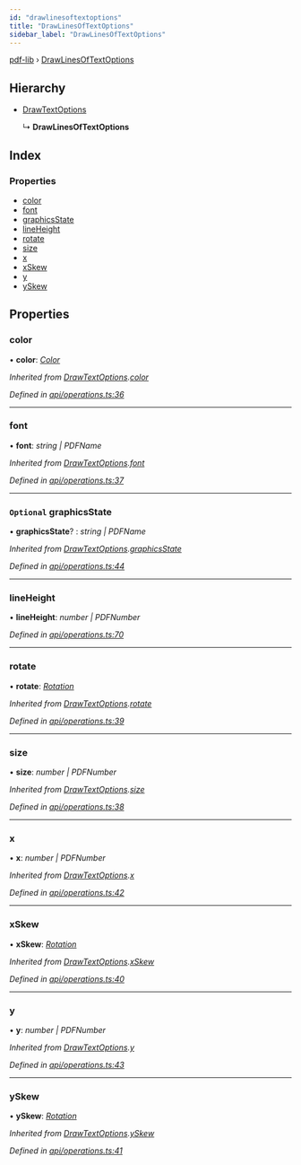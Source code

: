 ```yaml
---
id: "drawlinesoftextoptions"
title: "DrawLinesOfTextOptions"
sidebar_label: "DrawLinesOfTextOptions"
---
```


[pdf-lib](../index.md) › [DrawLinesOfTextOptions](drawlinesoftextoptions.md)

## Hierarchy

* [DrawTextOptions](drawtextoptions.md)

  ↳ **DrawLinesOfTextOptions**

## Index

### Properties

* [color](drawlinesoftextoptions.md#color)
* [font](drawlinesoftextoptions.md#font)
* [graphicsState](drawlinesoftextoptions.md#optional-graphicsstate)
* [lineHeight](drawlinesoftextoptions.md#lineheight)
* [rotate](drawlinesoftextoptions.md#rotate)
* [size](drawlinesoftextoptions.md#size)
* [x](drawlinesoftextoptions.md#x)
* [xSkew](drawlinesoftextoptions.md#xskew)
* [y](drawlinesoftextoptions.md#y)
* [ySkew](drawlinesoftextoptions.md#yskew)

## Properties

###  color

• **color**: *[Color](../index.md#color)*

*Inherited from [DrawTextOptions](drawtextoptions.md).[color](drawtextoptions.md#color)*

*Defined in [api/operations.ts:36](https://github.com/Hopding/pdf-lib/blob/9862898/src/api/operations.ts#L36)*

___

###  font

• **font**: *string | PDFName*

*Inherited from [DrawTextOptions](drawtextoptions.md).[font](drawtextoptions.md#font)*

*Defined in [api/operations.ts:37](https://github.com/Hopding/pdf-lib/blob/9862898/src/api/operations.ts#L37)*

___

### `Optional` graphicsState

• **graphicsState**? : *string | PDFName*

*Inherited from [DrawTextOptions](drawtextoptions.md).[graphicsState](drawtextoptions.md#optional-graphicsstate)*

*Defined in [api/operations.ts:44](https://github.com/Hopding/pdf-lib/blob/9862898/src/api/operations.ts#L44)*

___

###  lineHeight

• **lineHeight**: *number | PDFNumber*

*Defined in [api/operations.ts:70](https://github.com/Hopding/pdf-lib/blob/9862898/src/api/operations.ts#L70)*

___

###  rotate

• **rotate**: *[Rotation](../index.md#rotation)*

*Inherited from [DrawTextOptions](drawtextoptions.md).[rotate](drawtextoptions.md#rotate)*

*Defined in [api/operations.ts:39](https://github.com/Hopding/pdf-lib/blob/9862898/src/api/operations.ts#L39)*

___

###  size

• **size**: *number | PDFNumber*

*Inherited from [DrawTextOptions](drawtextoptions.md).[size](drawtextoptions.md#size)*

*Defined in [api/operations.ts:38](https://github.com/Hopding/pdf-lib/blob/9862898/src/api/operations.ts#L38)*

___

###  x

• **x**: *number | PDFNumber*

*Inherited from [DrawTextOptions](drawtextoptions.md).[x](drawtextoptions.md#x)*

*Defined in [api/operations.ts:42](https://github.com/Hopding/pdf-lib/blob/9862898/src/api/operations.ts#L42)*

___

###  xSkew

• **xSkew**: *[Rotation](../index.md#rotation)*

*Inherited from [DrawTextOptions](drawtextoptions.md).[xSkew](drawtextoptions.md#xskew)*

*Defined in [api/operations.ts:40](https://github.com/Hopding/pdf-lib/blob/9862898/src/api/operations.ts#L40)*

___

###  y

• **y**: *number | PDFNumber*

*Inherited from [DrawTextOptions](drawtextoptions.md).[y](drawtextoptions.md#y)*

*Defined in [api/operations.ts:43](https://github.com/Hopding/pdf-lib/blob/9862898/src/api/operations.ts#L43)*

___

###  ySkew

• **ySkew**: *[Rotation](../index.md#rotation)*

*Inherited from [DrawTextOptions](drawtextoptions.md).[ySkew](drawtextoptions.md#yskew)*

*Defined in [api/operations.ts:41](https://github.com/Hopding/pdf-lib/blob/9862898/src/api/operations.ts#L41)*
